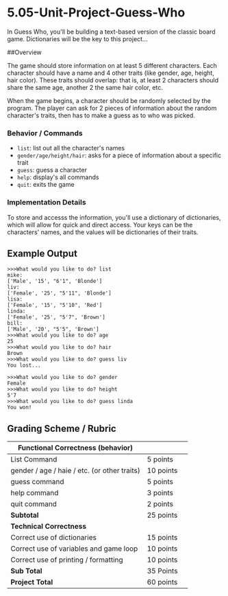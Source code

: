 # 5.05-Unit-Project-Guess-Who

In Guess Who, you'll be building a text-based version of the classic board game. Dictionaries will be the key to this project...

##Overview

The game should store information on at least 5 different characters. Each character should have a name and 4 other traits (like gender, age, height, hair color). These traits should overlap: that is, at least 2 characters should share the same age, another 2 the same hair color, etc.

When the game begins, a character should be randomly selected by the program. The player can ask for 2 pieces of information about the random character's traits, then has to make a guess as to who was picked.

### Behavior / Commands

* `list`: list out all the character's names
* `gender/age/height/hair`: asks for a piece of information about a specific trait
* `guess`: guess a character
* `help`: display's all commands
* `quit`: exits the game

### Implementation Details

To store and accesss the information, you'll use a dictionary of dictionaries, which will allow for quick and direct access. Your keys can be the characters' names, and the values will be dictionaries of their traits. 

## Example Output

```
>>>What would you like to do? list
mike: 
['Male', '15', "6'1", 'Blonde']
liv: 
['Female', '25', "5'11", 'Blonde']
lisa: 
['Female', '15', "5'10", 'Red']
linda: 
['Female', '25', "5'7", 'Brown']
bill: 
['Male', '20', "5'5", 'Brown']
>>>What would you like to do? age
25 
>>>What would you like to do? hair 
Brown 
>>>What would you like to do? guess liv 
You lost...
```
```
>>>What would you like to do? gender 
Female 
>>>What would you like to do? height 
5'7
>>>What would you like to do? guess linda 
You won!
```

## Grading Scheme / Rubric

| <strong> Functional Correctness (behavior) </strong>      |           |       |
|-----------------------------------------------------------|-----------|-------|
| List Command                                              | 5 points  |       |
| gender / age / haie / etc. (or other traits)              | 10 points |       |
| guess command                                             | 5 points  |       |
| help command                                              | 3 points  |       |
| quit command                                              | 2 points  |       |
| <strong> Subtotal </strong>                               | 25 points |       |
| <strong> Technical Correctness </strong>                  |           |       |
| Correct use of dictionaries                               | 15 points |       |
| Correct use of variables and game loop                    | 10 points |       |
| Correct use of printing / formatting                      | 10 points |       |
|  <strong> Sub Total </strong>                             | 35 Points |       |
|  <strong> Project Total </strong>                         | 60 points |       |


